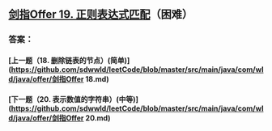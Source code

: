 ## [剑指Offer 19. 正则表达式匹配](https://leetcode-cn.com/problems/merge-two-sorted-lists/)（困难）





### 答案：



#### [上一题（18. 删除链表的节点）(简单)](https://github.com/sdwwld/leetCode/blob/master/src/main/java/com/wld/java/offer/剑指Offer 18.md)

#### [下一题（20. 表示数值的字符串）(中等)](https://github.com/sdwwld/leetCode/blob/master/src/main/java/com/wld/java/offer/剑指Offer 20.md)